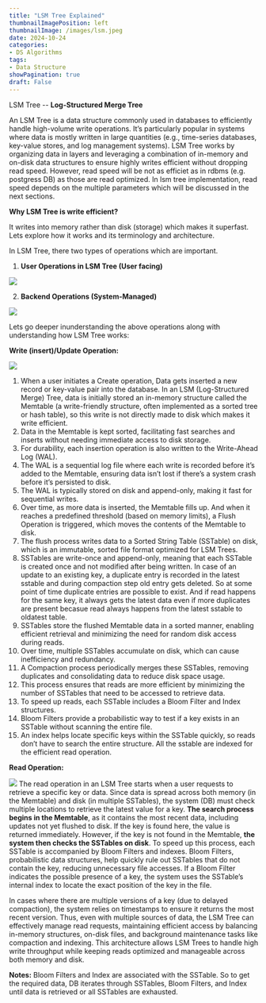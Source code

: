 ```yaml
---
title: "LSM Tree Explained"
thumbnailImagePosition: left
thumbnailImage: /images/lsm.jpeg
date: 2024-10-24
categories:
- DS Algorithms
tags:
- Data Structure
showPagination: true
draft: False
---
```

<!--more-->

LSM Tree -- **Log-Structured Merge Tree**

An LSM Tree is a data structure commonly used in databases to efficiently handle high-volume write operations. It’s particularly popular in systems where data is mostly written in large quantities (e.g., time-series databases, key-value stores, and log management systems). LSM Tree works by organizing data in layers and leveraging a combination of in-memory and on-disk data structures to ensure highly writes efficient without dropping read speed. However, read speed will be not as efficiet as in rdbms (e.g. postgress DB) as those are read optimized. In lsm tree implementation, read speed depends on the multiple parameters which will be discussed in the next sections.

**Why LSM Tree is write efficient?**

It writes into memory rather than disk (storage) which makes it superfast. Lets explore how it works and its terminology and architecture.

In LSM Tree, there two types of operations which are important.
1. **User Operations in LSM Tree (User facing)**

![](/images/lsmtree_flow.png)

2. **Backend Operations (System-Managed)**

![](/images/lsmtree_flow_system_managed_ops.png)

Lets go deeper inunderstanding the above operations along with understanding how LSM Tree works:

**Write (insert)/Update Operation:**

![](/images/lsm_write.png)
1. When a user initiates a Create operation, Data gets inserted a new record or key-value pair into the database. In an LSM (Log-Structured Merge) Tree, data is initially stored an in-memory structure called the Memtable (a write-friendly structure, often implemented as a sorted tree or hash table), so this write is not directly made to disk which makes it write efficient.
2. Data in the Memtable is kept sorted, facilitating fast searches and inserts without needing immediate access to disk storage.
3. For durability, each insertion operation is also written to the Write-Ahead Log (WAL).
4. The WAL is a sequential log file where each write is recorded before it’s added to the Memtable, ensuring data isn’t lost if there’s a system crash before it’s persisted to disk.
5. The WAL is typically stored on disk and append-only, making it fast for sequential writes.
6. Over time, as more data is inserted, the Memtable fills up. And when it reaches a predefined threshold (based on memory limits), a Flush Operation is triggered, which moves the contents of the Memtable to disk.
7. The flush process writes data to a Sorted String Table (SSTable) on disk, which is an immutable, sorted file format optimized for LSM Trees.
8. SSTables are write-once and append-only, meaning that each SSTable is created once and not modified after being written. In case of an update to an existing key, a duplicate entry is recorded in the latest sstable and during compaction step old entry gets deleted. So at some point of time duplicate entries are possible to exist. And if read happens for the same key, it always gets the latest data even if more duplicates are present becasue read always happens from the latest sstable to oldatest table.
9. SSTables store the flushed Memtable data in a sorted manner, enabling efficient retrieval and minimizing the need for random disk access during reads.
10. Over time, multiple SSTables accumulate on disk, which can cause inefficiency and redundancy.
11. A Compaction process periodically merges these SSTables, removing duplicates and consolidating data to reduce disk space usage.
12. This process ensures that reads are more efficient by minimizing the number of SSTables that need to be accessed to retrieve data.
13. To speed up reads, each SSTable includes a Bloom Filter and Index structures.
14. Bloom Filters provide a probabilistic way to test if a key exists in an SSTable without scanning the entire file.
15. An index helps locate specific keys within the SSTable quickly, so reads don’t have to search the entire structure. All the sstable are indexed for the efficient read operation.

**Read Operation:**

![](/images/lsm_read.png)
The read operation in an LSM Tree starts when a user requests to retrieve a specific key or data. Since data is spread across both memory (in the Memtable) and disk (in multiple SSTables), the system (DB) must check multiple locations to retrieve the latest value for a key. **The search process begins in the Memtable**, as it contains the most recent data, including updates not yet flushed to disk. If the key is found here, the value is returned immediately. However, if the key is not found in the Memtable, **the system then checks the SSTables on disk**. To speed up this process, each SSTable is accompanied by Bloom Filters and indexes. Bloom Filters, probabilistic data structures, help quickly rule out SSTables that do not contain the key, reducing unnecessary file accesses. If a Bloom Filter indicates the possible presence of a key, the system uses the SSTable’s internal index to locate the exact position of the key in the file.

In cases where there are multiple versions of a key (due to delayed compaction), the system relies on timestamps to ensure it returns the most recent version. Thus, even with multiple sources of data, the LSM Tree can effectively manage read requests, maintaining efficient access by balancing in-memory structures, on-disk files, and background maintenance tasks like compaction and indexing. This architecture allows LSM Trees to handle high write throughput while keeping reads optimized and manageable across both memory and disk.

**Notes:** Bloom Filters and Index are associated with the SSTable. So to get the required data, DB iterates through SSTables, Bloom Filters, and Index until data is retrieved or all SSTables are exhausted.

